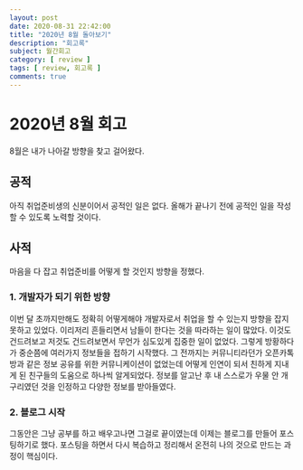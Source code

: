 ```yaml
---
layout: post
date: 2020-08-31 22:42:00
title: "2020년 8월 돌아보기"
description: "회고록"
subject: 월간회고
category: [ review ]
tags: [ review, 회고록 ]
comments: true
---
```


# 2020년 8월 회고

8월은 내가 나아갈 방향을 찾고 걸어왔다.

## 공적

아직 취업준비생의 신분이어서 공적인 일은 없다. 올해가 끝나기 전에 공적인 일을 작성할 수 있도록 노력할 것이다.

## 사적

마음을 다 잡고 취업준비를 어떻게 할 것인지 방향을 정했다.

### 1. 개발자가 되기 위한 방향

이번 달 초까지만해도 정확히 어떻게해야 개발자로서 취업을 할 수 있는지 방향을 잡지 못하고 있었다. 이리저리 흔들리면서 남들이 한다는 것을 따라하는 일이 많았다. 이것도 건드려보고 저것도 건드려보면서 무언가 심도있게 집중한 일이 없었다.
그렇게 방황하다가 중순쯤에 여러가지 정보들을 접하기 시작했다. 그 전까지는 커뮤니티라던가 오픈카톡방과 같은 정보 공유를 위한 커뮤니케이션이 없었는데 어떻게 인연이 되서 친하게 지내게 된 친구들의 도움으로 하나씩 알게되었다. 정보를 알고난 후 내 스스로가 우물 안 개구리였던 것을 인정하고 다양한 정보를 받아들였다.

### 2. 블로그 시작

그동안은 그냥 공부를 하고 배우고나면 그걸로 끝이였는데 이제는 블로그를 만들어 포스팅하기로 했다. 포스팅을 하면서 다시 복습하고 정리해서 온전히 나의 것으로 만드는 과정이 핵심이다.
